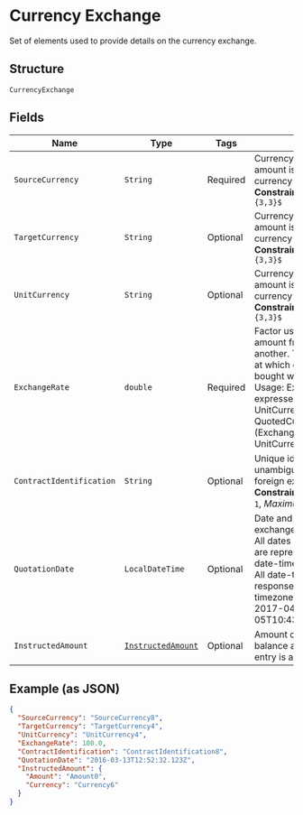 
# Currency Exchange

Set of elements used to provide details on the currency exchange.

## Structure

`CurrencyExchange`

## Fields

| Name | Type | Tags | Description | Getter | Setter |
|  --- | --- | --- | --- | --- | --- |
| `SourceCurrency` | `String` | Required | Currency from which an amount is to be converted in a currency conversion.<br>**Constraints**: *Pattern*: `^[A-Z]{3,3}$` | String getSourceCurrency() | setSourceCurrency(String sourceCurrency) |
| `TargetCurrency` | `String` | Optional | Currency from which an amount is to be converted in a currency conversion.<br>**Constraints**: *Pattern*: `^[A-Z]{3,3}$` | String getTargetCurrency() | setTargetCurrency(String targetCurrency) |
| `UnitCurrency` | `String` | Optional | Currency from which an amount is to be converted in a currency conversion.<br>**Constraints**: *Pattern*: `^[A-Z]{3,3}$` | String getUnitCurrency() | setUnitCurrency(String unitCurrency) |
| `ExchangeRate` | `double` | Required | Factor used to convert an amount from one currency into another. This reflects the price at which one currency was bought with another currency.<br>Usage: ExchangeRate expresses the ratio between UnitCurrency and QuotedCurrency (ExchangeRate = UnitCurrency/QuotedCurrency). | double getExchangeRate() | setExchangeRate(double exchangeRate) |
| `ContractIdentification` | `String` | Optional | Unique identification to unambiguously identify the foreign exchange contract.<br>**Constraints**: *Minimum Length*: `1`, *Maximum Length*: `35` | String getContractIdentification() | setContractIdentification(String contractIdentification) |
| `QuotationDate` | `LocalDateTime` | Optional | Date and time at which an exchange rate is quoted.<br>All dates in the JSON payloads are represented in ISO 8601 date-time format.<br>All date-time fields in responses must include the timezone. An example is below:<br>2017-04-05T10:43:07+00:00 | LocalDateTime getQuotationDate() | setQuotationDate(LocalDateTime quotationDate) |
| `InstructedAmount` | [`InstructedAmount`](../../doc/models/instructed-amount.md) | Optional | Amount of money of the cash balance after a transaction entry is applied to the account.. | InstructedAmount getInstructedAmount() | setInstructedAmount(InstructedAmount instructedAmount) |

## Example (as JSON)

```json
{
  "SourceCurrency": "SourceCurrency8",
  "TargetCurrency": "TargetCurrency4",
  "UnitCurrency": "UnitCurrency4",
  "ExchangeRate": 100.0,
  "ContractIdentification": "ContractIdentification8",
  "QuotationDate": "2016-03-13T12:52:32.123Z",
  "InstructedAmount": {
    "Amount": "Amount0",
    "Currency": "Currency6"
  }
}
```

